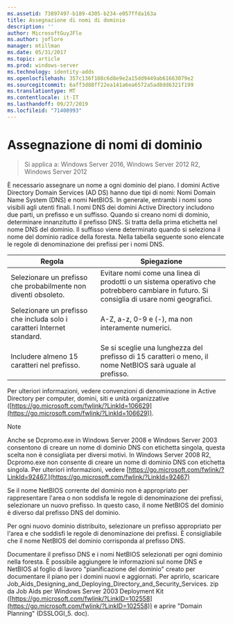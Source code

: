 ```yaml
---
ms.assetid: 73897497-b189-4305-b234-e057ffda163a
title: Assegnazione di nomi di dominio
description: ''
author: MicrosoftGuyJFlo
ms.author: joflore
manager: mtillman
ms.date: 05/31/2017
ms.topic: article
ms.prod: windows-server
ms.technology: identity-adds
ms.openlocfilehash: 357c136f108c6d8e9e2a15dd9449ab61663079e2
ms.sourcegitcommit: 6aff3d88ff22ea141a6ea6572a5ad8dd6321f199
ms.translationtype: MT
ms.contentlocale: it-IT
ms.lasthandoff: 09/27/2019
ms.locfileid: "71408993"
---
```

# <a name="assigning-domain-names"></a>Assegnazione di nomi di dominio

>Si applica a: Windows Server 2016, Windows Server 2012 R2, Windows Server 2012

È necessario assegnare un nome a ogni dominio del piano. I domini Active Directory Domain Services (AD DS) hanno due tipi di nomi: Nomi Domain Name System (DNS) e nomi NetBIOS. In generale, entrambi i nomi sono visibili agli utenti finali. I nomi DNS dei domini Active Directory includono due parti, un prefisso e un suffisso. Quando si creano nomi di dominio, determinare innanzitutto il prefisso DNS. Si tratta della prima etichetta nel nome DNS del dominio. Il suffisso viene determinato quando si seleziona il nome del dominio radice della foresta. Nella tabella seguente sono elencate le regole di denominazione dei prefissi per i nomi DNS.  
  
|Regola|Spiegazione|  
|--------|---------------|  
|Selezionare un prefisso che probabilmente non diventi obsoleto.|Evitare nomi come una linea di prodotti o un sistema operativo che potrebbero cambiare in futuro. Si consiglia di usare nomi geografici.|  
|Selezionare un prefisso che includa solo i caratteri Internet standard.|A-Z, a-z, 0-9 e (-), ma non interamente numerici.|  
|Includere almeno 15 caratteri nel prefisso.|Se si sceglie una lunghezza del prefisso di 15 caratteri o meno, il nome NetBIOS sarà uguale al prefisso.|  
  
Per ulteriori informazioni, vedere convenzioni di denominazione in Active Directory per computer, domini, siti e unità organizzative ([https://go.microsoft.com/fwlink/?LinkId=106629](https://go.microsoft.com/fwlink/?LinkId=106629)).  
  
> [!NOTE]  
>  Anche se Dcpromo.exe in Windows Server 2008 e Windows Server 2003 consentono di creare un nome di dominio DNS con etichetta singola, questa scelta non è consigliata per diversi motivi. In Windows Server 2008 R2, Dcpromo.exe non consente di creare un nome di dominio DNS con etichetta singola. Per ulteriori informazioni, vedere [https://go.microsoft.com/fwlink/?LinkId=92467.](https://go.microsoft.com/fwlink/?LinkId=92467)   
  
Se il nome NetBIOS corrente del dominio non è appropriato per rappresentare l'area o non soddisfa le regole di denominazione dei prefissi, selezionare un nuovo prefisso. In questo caso, il nome NetBIOS del dominio è diverso dal prefisso DNS del dominio.  
  
Per ogni nuovo dominio distribuito, selezionare un prefisso appropriato per l'area e che soddisfi le regole di denominazione dei prefissi. È consigliabile che il nome NetBIOS del dominio corrisponda al prefisso DNS.  
  
Documentare il prefisso DNS e i nomi NetBIOS selezionati per ogni dominio nella foresta. È possibile aggiungere le informazioni sul nome DNS e NetBIOS al foglio di lavoro "pianificazione del dominio" creato per documentare il piano per i domini nuovi e aggiornati. Per aprirlo, scaricare Job_Aids_Designing_and_Deploying_Directory_and_Security_Services. zip da Job Aids per Windows Server 2003 Deployment Kit ([https://go.microsoft.com/fwlink/?LinkID=102558](https://go.microsoft.com/fwlink/?LinkID=102558)) e aprire "Domain Planning" (DSSLOGI_5. doc).  
  


